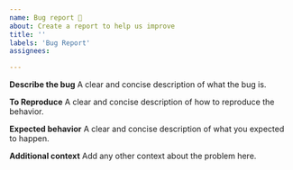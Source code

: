 ```yaml
---
name: Bug report 🐞
about: Create a report to help us improve
title: ''
labels: 'Bug Report'
assignees: 

---
```


**Describe the bug**
A clear and concise description of what the bug is.

**To Reproduce**
A clear and concise description of how to reproduce the behavior.

**Expected behavior**
A clear and concise description of what you expected to happen.

**Additional context**
Add any other context about the problem here.
